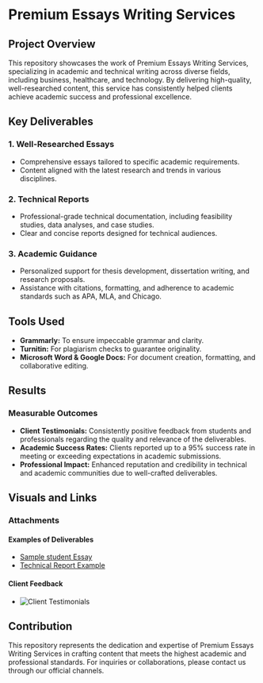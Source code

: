 # Premium Essays Writing Services

## Project Overview
This repository showcases the work of Premium Essays Writing Services, specializing in academic and technical writing across diverse fields, including business, healthcare, and technology. By delivering high-quality, well-researched content, this service has consistently helped clients achieve academic success and professional excellence.

## Key Deliverables

### 1. Well-Researched Essays
- Comprehensive essays tailored to specific academic requirements.
- Content aligned with the latest research and trends in various disciplines.

### 2. Technical Reports
- Professional-grade technical documentation, including feasibility studies, data analyses, and case studies.
- Clear and concise reports designed for technical audiences.

### 3. Academic Guidance
- Personalized support for thesis development, dissertation writing, and research proposals.
- Assistance with citations, formatting, and adherence to academic standards such as APA, MLA, and Chicago.

## Tools Used
- **Grammarly:** To ensure impeccable grammar and clarity.
- **Turnitin:** For plagiarism checks to guarantee originality.
- **Microsoft Word & Google Docs:** For document creation, formatting, and collaborative editing.

## Results
### Measurable Outcomes
- **Client Testimonials:** Consistently positive feedback from students and professionals regarding the quality and relevance of the deliverables.
- **Academic Success Rates:** Clients reported up to a 95% success rate in meeting or exceeding expectations in academic submissions.
- **Professional Impact:** Enhanced reputation and credibility in technical and academic communities due to well-crafted deliverables.

## Visuals and Links
### Attachments
#### Examples of Deliverables
- [Sample student Essay]([documents/Download_here_](https://docs.google.com/file/d/11VFMp8FA8-wZ-Q9pRAveQShKb-g-wYzU/edit?usp=docslist_api&filetype=msword))
- [Technical Report Example]([documents/Download_here_](https://docs.google.com/file/d/1fYk46RKOY5_21pUiSDDPzHI4cgcTwTdA/edit?usp=docslist_api&filetype=msword))

#### Client Feedback
- ![Client Testimonials](images/client_testimonials.png)

## Contribution
This repository represents the dedication and expertise of Premium Essays Writing Services in crafting content that meets the highest academic and professional standards. For inquiries or collaborations, please contact us through our official channels.

